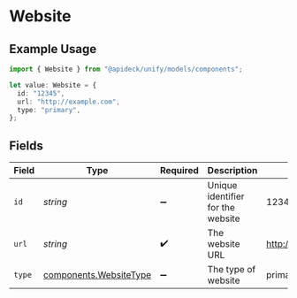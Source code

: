 # Website

## Example Usage

```typescript
import { Website } from "@apideck/unify/models/components";

let value: Website = {
  id: "12345",
  url: "http://example.com",
  type: "primary",
};
```

## Fields

| Field                                                            | Type                                                             | Required                                                         | Description                                                      | Example                                                          |
| ---------------------------------------------------------------- | ---------------------------------------------------------------- | ---------------------------------------------------------------- | ---------------------------------------------------------------- | ---------------------------------------------------------------- |
| `id`                                                             | *string*                                                         | :heavy_minus_sign:                                               | Unique identifier for the website                                | 12345                                                            |
| `url`                                                            | *string*                                                         | :heavy_check_mark:                                               | The website URL                                                  | http://example.com                                               |
| `type`                                                           | [components.WebsiteType](../../models/components/websitetype.md) | :heavy_minus_sign:                                               | The type of website                                              | primary                                                          |